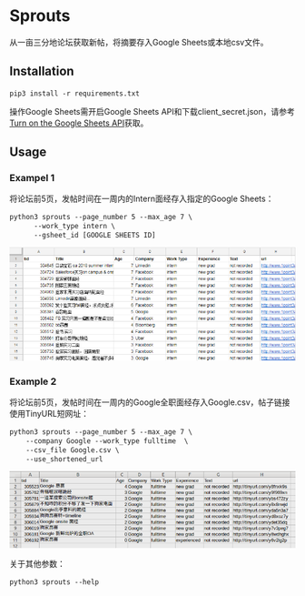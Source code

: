 # Sprouts

从一亩三分地论坛获取新帖，将摘要存入Google Sheets或本地csv文件。

## Installation
``` shell
pip3 install -r requirements.txt
```

操作Google Sheets需开启Google Sheets API和下载client_secret.json，请参考[Turn on the Google Sheets API](https://developers.google.com/sheets/api/quickstart/python)获取。

## Usage

### Exampel 1
将论坛前5页，发帖时间在一周内的Intern面经存入指定的Google Sheets：
``` shell
python3 sprouts --page_number 5 --max_age 7 \
      --work_type intern \
      --gsheet_id [GOOGLE SHEETS ID]
```
![1](images/1.png)

### Example 2
将论坛前5页，发帖时间在一周内的Google全职面经存入Google.csv，帖子链接使用TinyURL短网址：

``` shell
python3 sprouts --page_number 5 --max_age 7 \
    --company Google --work_type fulltime  \
    --csv_file Google.csv \
    --use_shortened_url
```
![2](images/2.png)

关于其他参数：
```
python3 sprouts --help
```
